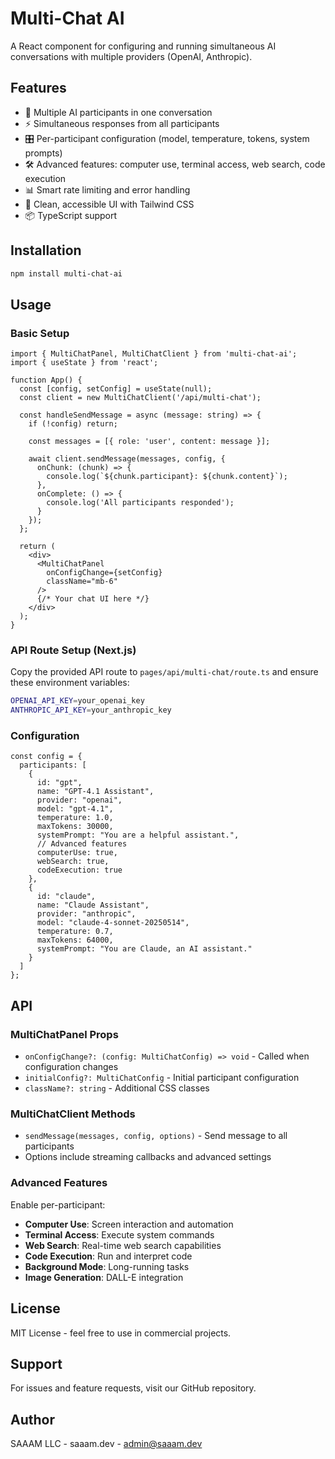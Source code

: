 # Multi-Chat AI

A React component for configuring and running simultaneous AI conversations with multiple providers (OpenAI, Anthropic).

## Features

- 🤖 Multiple AI participants in one conversation
- ⚡ Simultaneous responses from all participants  
- 🎛️ Per-participant configuration (model, temperature, tokens, system prompts)
- 🛠️ Advanced features: computer use, terminal access, web search, code execution
- 📊 Smart rate limiting and error handling
- 🎨 Clean, accessible UI with Tailwind CSS
- 📦 TypeScript support

## Installation

```bash
npm install multi-chat-ai
```

## Usage

### Basic Setup

```tsx
import { MultiChatPanel, MultiChatClient } from 'multi-chat-ai';
import { useState } from 'react';

function App() {
  const [config, setConfig] = useState(null);
  const client = new MultiChatClient('/api/multi-chat');

  const handleSendMessage = async (message: string) => {
    if (!config) return;

    const messages = [{ role: 'user', content: message }];
    
    await client.sendMessage(messages, config, {
      onChunk: (chunk) => {
        console.log(`${chunk.participant}: ${chunk.content}`);
      },
      onComplete: () => {
        console.log('All participants responded');
      }
    });
  };

  return (
    <div>
      <MultiChatPanel 
        onConfigChange={setConfig}
        className="mb-6"
      />
      {/* Your chat UI here */}
    </div>
  );
}
```

### API Route Setup (Next.js)

Copy the provided API route to `pages/api/multi-chat/route.ts` and ensure these environment variables:

```bash
OPENAI_API_KEY=your_openai_key
ANTHROPIC_API_KEY=your_anthropic_key
```

### Configuration

```tsx
const config = {
  participants: [
    {
      id: "gpt",
      name: "GPT-4.1 Assistant", 
      provider: "openai",
      model: "gpt-4.1",
      temperature: 1.0,
      maxTokens: 30000,
      systemPrompt: "You are a helpful assistant.",
      // Advanced features
      computerUse: true,
      webSearch: true,
      codeExecution: true
    },
    {
      id: "claude",
      name: "Claude Assistant",
      provider: "anthropic", 
      model: "claude-4-sonnet-20250514",
      temperature: 0.7,
      maxTokens: 64000,
      systemPrompt: "You are Claude, an AI assistant."
    }
  ]
};
```

## API

### MultiChatPanel Props

- `onConfigChange?: (config: MultiChatConfig) => void` - Called when configuration changes
- `initialConfig?: MultiChatConfig` - Initial participant configuration
- `className?: string` - Additional CSS classes

### MultiChatClient Methods

- `sendMessage(messages, config, options)` - Send message to all participants
- Options include streaming callbacks and advanced settings

### Advanced Features

Enable per-participant:
- **Computer Use**: Screen interaction and automation
- **Terminal Access**: Execute system commands
- **Web Search**: Real-time web search capabilities
- **Code Execution**: Run and interpret code
- **Background Mode**: Long-running tasks
- **Image Generation**: DALL-E integration

## License

MIT License - feel free to use in commercial projects.

## Support

For issues and feature requests, visit our GitHub repository.

## Author

SAAAM LLC - saaam.dev - admin@saaam.dev
